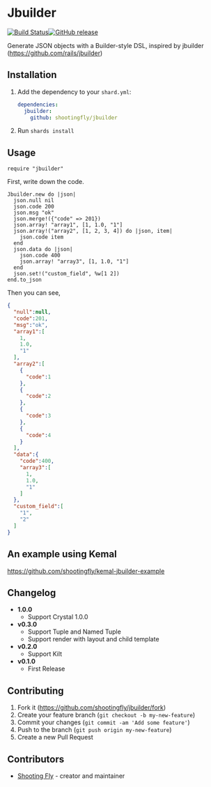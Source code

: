 # Jbuilder
[![Build Status](https://travis-ci.org/shootingfly/jbuilder.svg?branch=master)](https://travis-ci.org/shootingfly/jbuilder)[![GitHub release](https://img.shields.io/github/release/shootingfly/jbuilder.svg)](https://github.com/shootingfly/jbuilder/releases)

Generate JSON objects with a Builder-style DSL, inspired by jbuilder (<https://github.com/rails/jbuilder>)

## Installation

1. Add the dependency to your `shard.yml`:

   ```yaml
   dependencies:
     jbuilder:
       github: shootingfly/jbuilder
   ```

2. Run `shards install`

## Usage

```crystal
require "jbuilder"
```

First, write down the code.
```crystal
Jbuilder.new do |json|
  json.null nil
  json.code 200
  json.msg "ok"
  json.merge!({"code" => 201})
  json.array! "array1", [1, 1.0, "1"]
  json.array!("array2", [1, 2, 3, 4]) do |json, item|
    json.code item
  end
  json.data do |json|
    json.code 400
    json.array! "array3", [1, 1.0, "1"]
  end
  json.set!("custom_field", %w[1 2])
end.to_json
```

Then you can see, 
```json
{
  "null":null,
  "code":201,
  "msg":"ok",
  "array1":[
    1,
    1.0,
    "1"
  ],
  "array2":[
    {
      "code":1
    },
    {
      "code":2
    },
    {
      "code":3
    },
    {
      "code":4
    }
  ],
  "data":{
    "code":400,
    "array3":[
      1,
      1.0,
      "1"
    ]
  },
  "custom_field":[
    "1",
    "2"
  ]
}
```

## An example using Kemal
https://github.com/shootingfly/kemal-jbuilder-example

## Changelog
+ **1.0.0**
  + Support Crystal 1.0.0
+ **v0.3.0**
  + Support Tuple and Named Tuple
  + Support render with layout and child template
+ **v0.2.0**
  + Support Kilt
+ **v0.1.0**
  + First Release

## Contributing

1. Fork it (<https://github.com/shootingfly/jbuilder/fork>)
2. Create your feature branch (`git checkout -b my-new-feature`)
3. Commit your changes (`git commit -am 'Add some feature'`)
4. Push to the branch (`git push origin my-new-feature`)
5. Create a new Pull Request

## Contributors

- [Shooting Fly](https://github.com/shootingfly) - creator and maintainer
